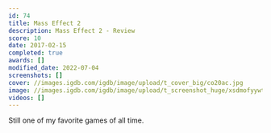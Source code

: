 ```yaml
---
id: 74
title: Mass Effect 2
description: Mass Effect 2 - Review
score: 10
date: 2017-02-15
completed: true
awards: []
modified_date: 2022-07-04
screenshots: []
cover: //images.igdb.com/igdb/image/upload/t_cover_big/co20ac.jpg
image: //images.igdb.com/igdb/image/upload/t_screenshot_huge/xsdmofyywtzsgrcadaym.jpg
videos: []
---
```

Still one of my favorite games of all time.